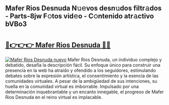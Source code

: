 ## Mafer Rios Desnuda N𝚞𝚎vos desn𝚞dos filtr𝚊dos - Parts-8jw F𝚘tos vid𝚎o - C𝚘ntenido atr𝚊ctivo bVBo3

# <h2><a href="http://mba8cn.tromn.icu/?c=Mafer+Rios+Desnuda">🔗👉👉👉 Mafer Rios Desnuda 🔗🔗</a></h2>

[![Mafer Rios Desnuda nuevo](https://i.imgur.com/pEAQMta.gif)](http://mba8cn.tromn.icu/?c=Mafer+Rios+Desnuda)
Mafer Rios Desnuda, un individuo complejo y debatido, desafía la descripción fácil. Su enfoque único para construir una presencia en la web ha atraído y ofendido a los seguidores, estimulando debates sobre la expresión artística, el consentimiento y la esencia de las comunidades virtuales. A pesar de la ambigüedad de sus intenciones, su huella en la comunidad virtual es imborrable. Impulsado por una determinación inquebrantable y un encanto innegable, el progreso de Mafer Rios Desnuda en el reino virtual es implacable.

